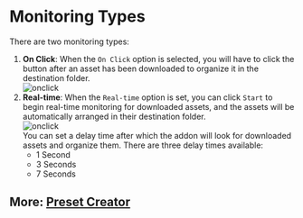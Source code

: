 # Monitoring Types

There are two monitoring types:


1. **On Click**: 
   When the `On Click` option is selected, you will have to click the button after an asset has been downloaded to organize it in the destination folder.
<br>![onclick](https://github.com/Gauravpatil-8/Real-Time-Asset-Organiser/blob/main/Resource/onclick.png)<br>
2. **Real-time**: 
   When the `Real-time` option is set, you can click `Start` to begin real-time monitoring for downloaded assets, and the assets will be automatically arranged in their destination folder. 
<br>![onclick](https://github.com/Gauravpatil-8/Real-Time-Asset-Organiser/blob/main/Resource/Realtime.png)<br>
   You can set a delay time after which the addon will look for downloaded assets and organize them. There are three delay times available:
   - 1 Second
   - 3 Seconds
   - 7 Seconds

## More: [Preset Creator](https://github.com/Gauravpatil-8/Real-Time-Asset-Organiser/blob/main/Documentation/Preset-Creator.md)
